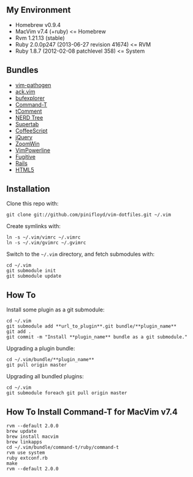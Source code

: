 ## My Environment ##

*    Homebrew v0.9.4
*    MacVim v7.4 (+ruby)                        <= Homebrew
*    Rvm 1.21.13 (stable)
*    Ruby 2.0.0p247 (2013-06-27 revision 41674) <= RVM
*    Ruby 1.8.7 (2012-02-08 patchlevel 358)     <= System

## Bundles ##

*   [vim-pathogen](https://github.com/tpope/vim-pathogen)
*   [ack.vim](https://github.com/mileszs/ack.vim)
*   [bufexplorer](https://github.com/corntrace/bufexplorer)
*   [Command-T](https://github.com/wincent/Command-T)
*   [tComment](https://github.com/vim-scripts/tComment)
*   [NERD Tree](https://github.com/scrooloose/nerdtree)
*   [Supertab](https://github.com/ervandew/supertab)
*   [CoffeeScript](https://github.com/kchmck/vim-coffee-script)
*   [jQuery](https://github.com/vim-scripts/jQuery)
*   [ZoomWin](https://github.com/vim-scripts/ZoomWin)
*   [VimPowerline](https://github.com/Lokaltog/vim-powerline)
*   [Fugitive](https://github.com/tpope/vim-fugitive)
*   [Rails](https://github.com/tpope/vim-rails)
*   [HTML5](https://github.com/othree/html5.vim)

## Installation ##

Clone this repo with:

    git clone git://github.com/pinifloyd/vim-dotfiles.git ~/.vim

Create symlinks with:

    ln -s ~/.vim/vimrc ~/.vimrc
    ln -s ~/.vim/gvimrc ~/.gvimrc

Switch to the `~/.vim` directory, and fetch submodules with:

    cd ~/.vim
    git submodule init
    git submodule update

## How To ##

Install some plugin as a git submodule:

    cd ~/.vim
    git submodule add **url_to_plugin**.git bundle/**plugin_name**
    git add .
    git commit -m "Install **plugin_name** bundle as a git submodule."

Upgrading a plugin bundle:

    cd ~/.vim/bundle/**plugin_name**
    git pull origin master

Upgrading all bundled plugins:

    cd ~/.vim
    git submodule foreach git pull origin master

## How To Install Command-T for MacVim v7.4 ##

    rvm --default 2.0.0
    brew update
    brew install macvim
    brew linkapps
    cd ~/.vim/bundle/command-t/ruby/command-t
    rvm use system
    ruby extconf.rb
    make
    rvm --default 2.0.0
